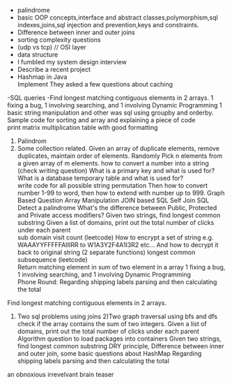 * palindrome
* basic OOP concepts,interface and abstract classes,polymorphism,sql indexes,joins,sql injection and prevention,keys and constraints.
* Difference between inner and outer joins  
* sorting complexity questions
* (udp vs tcp) // OSI layer
* data structure
*  I fumbled my system design interview
* Describe a recent project  
* Hashmap in Java  
  Implement They asked a few questions about caching
  
  
 -SQL queries
  -Find longest matching contiguous elements in 2 arrays.
  1 fixing a bug, 1 involving searching, and 1 involving Dynamic Programming
  1 basic string manipulation and other was sql using groupby and orderby.
  Sample code for sorting and array and explaining a piece of code  
  print matrix multiplication table with good formatting
  1. Palindrom
  2. Some collection related. 
  Given an array of duplicate elements, remove duplicates, maintain order of elements.
  Randomly Pick n elements from a given array of m elements.
  how to convert a number into a string (check writing question)
  What is a primary key and what is used for?
  What is a database temporary table and what is used for?  
  write code for all possible string permutation
  Then how to convert number 1-99 to word, then how to extend with number up to 999.
  Graph Based Question
  Array Manipulation
  JOIN based SQL
  Self Join SQL
  Detect a palindrome
  What's the difference between Public, Protected and Private access modifiers? 
  Given two strings, find longest common substring 
  Given a list of domains, print out the total number of clicks under each parent    
  sub domain visit count (leetcode)
   How to encrypt a set of string e.g. WAAAYYFFFFFAIIIRR to W1A3Y2F4A1I3R2 etc... And how to decrypt it back to original string (2 separate functions)
  longest common subsequence (leetcode)  
  Return matching element in sum of two element in a array
  1 fixing a bug, 1 involving searching, and 1 involving Dynamic Programming  
  Phone Round: Regarding shipping labels parsing and then calculating the total  
  
  Find longest matching contiguous elements in 2 arrays.  
  1) Two sql problems using joins
  2)Two graph traversal using bfs and dfs
  check if the array contains the sum of two integers.
  Given a list of domains, print out the total number of clicks under each parent  
  Algorithm question to load packages into containers
  Given two strings, find longest common substring
   DRY principle, Difference between inner and outer join, some basic questions about HashMap
   Regarding shipping labels parsing and then calculating the total  
   
  
  
an obnoxious irrevelvant brain teaser